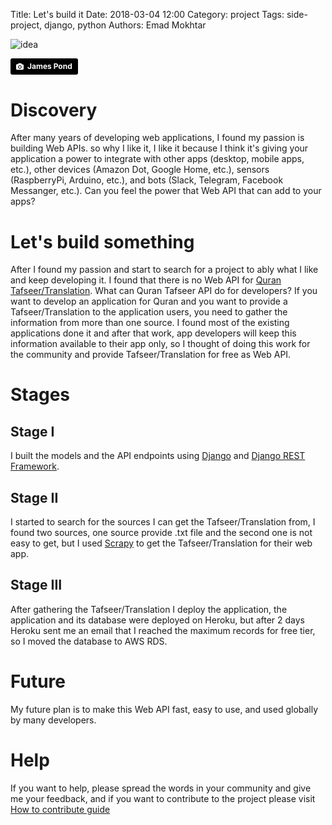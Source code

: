 Title: Let's build it
Date: 2018-03-04 12:00
Category: project
Tags: side-project, django, python
Authors: Emad Mokhtar

![idea]({filename}/images/james-pond-185593-unsplash.jpg)

<a style="background-color:black;color:white;text-decoration:none;padding:4px 6px;font-family:-apple-system, BlinkMacSystemFont, &quot;San Francisco&quot;, &quot;Helvetica Neue&quot;, Helvetica, Ubuntu, Roboto, Noto, &quot;Segoe UI&quot;, Arial, sans-serif;font-size:12px;font-weight:bold;line-height:1.2;display:inline-block;border-radius:3px;" href="https://unsplash.com/@shotbyjamespond?utm_medium=referral&amp;utm_campaign=photographer-credit&amp;utm_content=creditBadge" target="_blank" rel="noopener noreferrer" title="Download free do whatever you want high-resolution photos from James Pond"><span style="display:inline-block;padding:2px 3px;"><svg xmlns="http://www.w3.org/2000/svg" style="height:12px;width:auto;position:relative;vertical-align:middle;top:-1px;fill:white;" viewBox="0 0 32 32"><title>unsplash-logo</title><path d="M20.8 18.1c0 2.7-2.2 4.8-4.8 4.8s-4.8-2.1-4.8-4.8c0-2.7 2.2-4.8 4.8-4.8 2.7.1 4.8 2.2 4.8 4.8zm11.2-7.4v14.9c0 2.3-1.9 4.3-4.3 4.3h-23.4c-2.4 0-4.3-1.9-4.3-4.3v-15c0-2.3 1.9-4.3 4.3-4.3h3.7l.8-2.3c.4-1.1 1.7-2 2.9-2h8.6c1.2 0 2.5.9 2.9 2l.8 2.4h3.7c2.4 0 4.3 1.9 4.3 4.3zm-8.6 7.5c0-4.1-3.3-7.5-7.5-7.5-4.1 0-7.5 3.4-7.5 7.5s3.3 7.5 7.5 7.5c4.2-.1 7.5-3.4 7.5-7.5z"></path></svg></span><span style="display:inline-block;padding:2px 3px;">James Pond</span></a>


# Discovery

After many years of developing web applications, I found my passion is building Web APIs. so why I like it, I like it because I think it's giving your application a power to integrate with other apps (desktop, mobile apps, etc.), other devices (Amazon Dot, Google Home, etc.),  sensors (RaspberryPi, Arduino, etc.), and bots (Slack, Telegram, Facebook Messanger, etc.).
Can you feel the power that Web API that can add to your apps?

# Let's build something

After I found my passion and start to search for a project to ably what I like and keep developing it. I found that there is no Web API for [Quran Tafseer/Translation](https://en.wikipedia.org/wiki/Tafsir). What can Quran Tafseer API do for developers? If you want to develop an application for Quran and you want to provide a Tafseer/Translation to the application users, you need to gather the information from more than one source. I found most of the existing applications done it and after that work, app developers will keep this information available to their app only, so I thought of doing this work for the community and provide Tafseer/Translation for free as Web API.

# Stages

## Stage I

I built the models and the API endpoints using [Django](https://www.djangoproject.com/) and [Django REST Framework](http://www.django-rest-framework.org/).

## Stage II

I started to search for the sources I can get the Tafseer/Translation from, I found two sources, one source provide .txt file and the second one is not easy to get, but I used [Scrapy](https://scrapy.org/) to get the Tafseer/Translation for their web app.

## Stage III

After gathering the Tafseer/Translation I deploy the application,  the application and its database were deployed on Heroku, but after 2 days Heroku sent me an email that I reached the maximum records for free tier, so I moved the database to AWS RDS.

# Future

My future plan is to make this Web API fast, easy to use, and used globally by many developers.


# Help

If you want to help, please spread the words in your community and give me your feedback, and if you want to contribute to the project please visit [How to contribute guide](https://github.com/emadmokhtar/tafseer_api#how-to-contribute-and-help-the-project)

